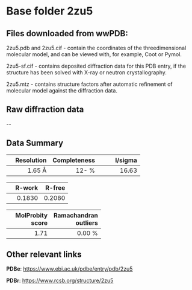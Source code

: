 # Base folder 2zu5

## Files downloaded from wwPDB:

2zu5.pdb and 2zu5.cif - contain the coordinates of the threedimensional molecular model, and can be viewed with, for example, Coot or Pymol.

2zu5-sf.cif - contains deposited diffraction data for this PDB entry, if the structure has been solved with X-ray or neutron crystallography.

2zu5.mtz - contains structure factors after automatic refinement of molecular model against the diffraction data.

## Raw diffraction data

--<br> 

## Data Summary
|   | Resolution | Completeness| I/sigma |
|---|-------------:|----------------:|--------------:|
|   |1.65 Å|  12- %|<img width=50/>16.63|

|   | **R-work**| **R-free**   
|---|-------------:|----------------:|           
||0.1830|0.2080|

|   |**MolProbity<br>score**| **Ramachandran<br>outliers** 
|---|-------------:|----------------:|
||1.71|0.00 %|

## Other relevant links 
**PDBe**:  https://www.ebi.ac.uk/pdbe/entry/pdb/2zu5
 
**PDBr**: https://www.rcsb.org/structure/2zu5 

